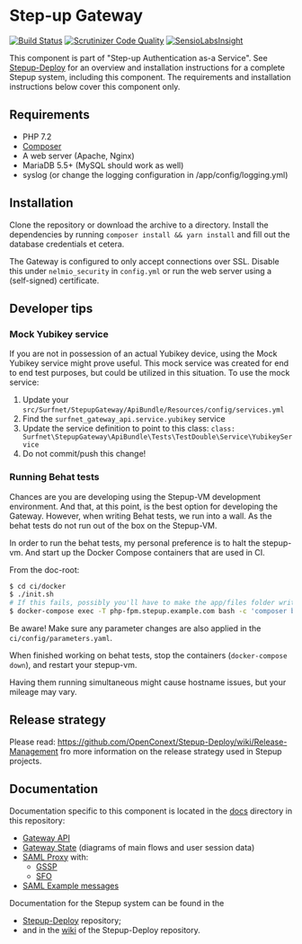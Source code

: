 Step-up Gateway
===============

[![Build Status](https://github.com/OpenConext/Stepup-Gateway/workflows/test-integration/badge.svg)](https://travis-ci.org/OpenConext/Stepup-Gateway) [![Scrutinizer Code Quality](https://scrutinizer-ci.com/g/OpenConext/Stepup-Gateway/badges/quality-score.png?b=develop)](https://scrutinizer-ci.com/g/OpenConext/Stepup-Gateway/?branch=develop) [![SensioLabsInsight](https://insight.sensiolabs.com/projects/6204fffb-6333-4f78-9620-5a5bb09dfab2/mini.png)](https://insight.sensiolabs.com/projects/6204fffb-6333-4f78-9620-5a5bb09dfab2)

This component is part of "Step-up Authentication as-a Service". See [Stepup-Deploy](https://github.com/OpenConext/Stepup-Deploy) for an overview and installation instructions for a complete Stepup system, including this component. The requirements and installation instructions below cover this component only.

## Requirements

 * PHP 7.2
 * [Composer](https://getcomposer.org/)
 * A web server (Apache, Nginx)
 * MariaDB 5.5+ (MySQL should work as well)
 * syslog (or change the logging configuration in /app/config/logging.yml)

## Installation

Clone the repository or download the archive to a directory. Install the dependencies by running `composer install && yarn install` and fill out the database credentials et cetera.

The Gateway is configured to only accept connections over SSL. Disable this under `nelmio_security` in `config.yml` or run the web server using a (self-signed) certificate.

## Developer tips

### Mock Yubikey service
If you are not in possession of an actual Yubikey device, using the Mock Yubikey service might prove useful. This
mock service was created for end to end test purposes, but could be utilized in this situation. To use the mock service:

1. Update your `src/Surfnet/StepupGateway/ApiBundle/Resources/config/services.yml`
2. Find the `surfnet_gateway_api.service.yubikey` service
3. Update the service definition to point to this class: `class: Surfnet\StepupGateway\ApiBundle\Tests\TestDouble\Service\YubikeyService` 
4. Do not commit/push this change!

### Running Behat tests
Chances are you are developing using the Stepup-VM development environment. And that, at this point, is the
best option for developing the Gateway. However, when writing Behat tests, we run into a wall. As the behat tests
do not run out of the box on the Stepup-VM.

In order to run the behat tests, my personal preference is to halt the stepup-vm. And start up the Docker Compose
containers that are used in CI.

From the doc-root:
```bash
$ cd ci/docker
$ ./init.sh
# If this fails, possibly you'll have to make the app/files folder writable for your docker user
$ docker-compose exec -T php-fpm.stepup.example.com bash -c 'composer behat'
```

Be aware! Make sure any parameter changes are also applied in the `ci/config/parameters.yaml`.

When finished working on behat tests, stop the containers (`docker-compose down`), and restart your stepup-vm.

Having them running simultaneous might cause hostname issues, but your mileage may vary.

## Release strategy
Please read: https://github.com/OpenConext/Stepup-Deploy/wiki/Release-Management fro more information on the release strategy used in Stepup projects.

## Documentation

Documentation specific to this component is located in the [docs](./docs) directory in this repository:
- [Gateway API](./docs/GatewayAPI.md)
- [Gateway State](./docs/GatewayState.md) (diagrams of main flows and user session data)
- [SAML Proxy](./docs/SAMLProxy.md) with:
  - [GSSP](./docs/GSSP.md)
  - [SFO](./docs/SFO.md)
- [SAML Example messages](./docs/ExampleSAMLMessages.md)

Documentation for the Stepup system can be found in the
- [Stepup-Deploy](https://github.com/OpenConext/Stepup-Deploy) repository;
- and in the [wiki](https://github.com/OpenConext/Stepup-Deploy/wiki) of the Stepup-Deploy repository.
